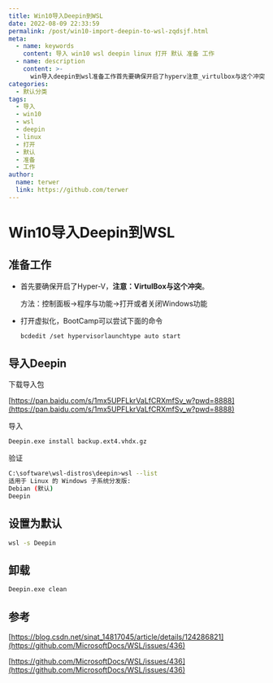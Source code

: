 ```yaml
---
title: Win10导入Deepin到WSL
date: 2022-08-09 22:33:59
permalink: /post/win10-import-deepin-to-wsl-zqdsjf.html
meta:
  - name: keywords
    content: 导入 win10 wsl deepin linux 打开 默认 准备 工作
  - name: description
    content: >-
      win导入deepin到wsl准备工作首先要确保开启了hyperv注意_virtulbox与这个冲突。方法_控制面板打开或者关闭windows功能打开虚拟化bootcamp可以尝试下面的命令bcdeditsethypervisorlaunchtypeautostart导入deepin下载导入包https_panbaiducomsmxupflkrvalfcrxmfsv_w?pwd=导入deepinexeinstallbackupextvhdxgz验证c_softwarewsldistrosdeepinwsl
categories:
  - 默认分类
tags:
  - 导入
  - win10
  - wsl
  - deepin
  - linux
  - 打开
  - 默认
  - 准备
  - 工作
author:
  name: terwer
  link: https://github.com/terwer
---
```

# Win10导入Deepin到WSL



## 准备工作

* 首先要确保开启了Hyper-V，**注意：VirtulBox与这个冲突**。

  方法：控制面板->程序与功能->打开或者关闭Windows功能

* 打开虚拟化，BootCamp可以尝试下面的命令

  ```bash
  bcdedit /set hypervisorlaunchtype auto start
  ```

## 导入Deepin

下载导入包

[https://pan.baidu.com/s/1mx5UPFLkrVaLfCRXmfSv_w?pwd=8888](https://pan.baidu.com/s/1mx5UPFLkrVaLfCRXmfSv_w?pwd=8888)<br />

导入

```bash
Deepin.exe install backup.ext4.vhdx.gz
```

验证

```bash
C:\software\wsl-distros\deepin>wsl --list
适用于 Linux 的 Windows 子系统分发版:
Debian (默认)
Deepin
```

## 设置为默认

```bash
wsl -s Deepin
```

## 卸载

```bash
Deepin.exe clean
```

## 参考

[https://blog.csdn.net/sinat_14817045/article/details/124286821](https://github.com/MicrosoftDocs/WSL/issues/436)

[https://github.com/MicrosoftDocs/WSL/issues/436](https://github.com/MicrosoftDocs/WSL/issues/436)
